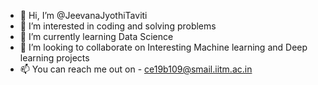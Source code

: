 - 👋 Hi, I’m @JeevanaJyothiTaviti
- 👀 I’m interested in coding and solving problems
- 🌱 I’m currently learning Data Science
- 💞️ I’m looking to collaborate on Interesting Machine learning and Deep learning projects
- 📫 You can reach me out on - ce19b109@smail.iitm.ac.in

<!---
JeevanaJyothiTaviti/JeevanaJyothiTaviti is a ✨ special ✨ repository because its `README.md` (this file) appears on your GitHub profile.
You can click the Preview link to take a look at your changes.
--->
